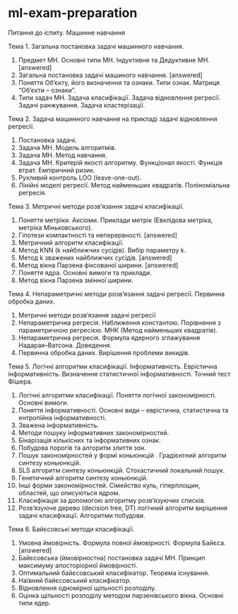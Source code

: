 ﻿# ml-exam-preparation

Питання до іспитy.
Машинне навчання

Тема 1. Загальна постановка задачі машинного  навчання.
1.	Предмет МН. Основні типи МН. Індуктивне та Дедуктивне МН. [answered]
2.	Загальна постановка задачі машиного   навчання. [answered]
3.	Поняття Об’єкту, його визначення та ознаки. Типи ознак. Матриця “Об’єкти – ознаки”.
4.	Типи задач МН. Задача класифікації. Задача відновлення регресії. Задачі ранжування. Задача кластерізації.

Тема 2.  Задача машинного  навчання на прикладі задачі відновлення регресії.
1.	Постановка задачі.
2.	Задача МН. Модель алгоритмів. 
3.	Задача МН. Метод навчання.
4.	Задача МН. Критерій якості алгоритму. Функціонал якості. Функція втрат. Емпіричний ризик.
5.	Рухливий контроль LOO (leave-one-out).
6.	Лінійні моделі регресії. Метод найменьших квадратів. Поліноміальна регресія.

Тема 3. Метричні методи розв’язання задачі класифікації.
1.	Поняття метріки. Аксіоми. Приклади метрік (Евклідова метріка, метріка Міньковського).
2.	Гіпотези компактності та неперервності. [answered]
3.	Метричний алгоритм класифікації.
4.	Метод KNN (k найближчих сусідів). Вибір параметру k.
5.	Метод k зважених найближчих сусідів. [answered]
6.	Метод вікна Парзена фіксованої ширини. [answered]
7.	Поняття ядра. Основні вимоги та приклади.
8.	Метод вікна Парзена змінної ширини.

Тема 4. Непараметричні методи розв’язання задачі регресії. Первинна обробка даних.
1.	Метричні методи розв’язання задачі регресії
2.	Непараметрична регресія. Наближення константою. Порівняння з параметричною регресією. МНК (Метод найменьших квадратів). 
3.	Непараметрична регресія. Формула ядерного зглажування Надарая–Ватсона. Доведення.
4.	Первинна обробка даних. Вирішення проблеми викидів.

Тема 5. Логічні алгоритми  класифікації. Інформативність. Еврістична інформативність. Визначення статистичної інформативності. Точний тест Фішера.
1.	Логічні алгоритми класифікації. Поняття логічної закономірності. Основні вимоги.
2.	Поняття інформативності. Основні види – еврістична, статистична та ентропійна інформативності.
3.	Зважена інформативність.
4.	Методи пошуку інформативних закономірностей.
5.	Бінарізація кількісних та інформативних ознак.
6.	Побудова порогів та алгоритм злиття зон.
7.	Пошук закономірностей у формі коньюнкцій . Градієнтний алгоритм синтезу коньюнкцій.
8.	SLS алгоритм синтезу коньюнкцій. Стохастичний локальний пошук.
9.	Генетичний алгоритм синтезу коньюнкцій.
10.	Інші форми закономірностей. Сімейство куль, гіперплощин, областей, що описуються ядром.
11.	Класифікація за допомогою алгоритму розв’язуючих списків.
12.	Розв’язуюче дерево (decision tree, DT) логічний алгоритм вирішення задачі класифікації. Алгоритми побудови.

Тема 6. Байєсовські методи класифікації. 
1.	Умовна ймовірність. Формула повної ймовірності. Формула Байєса. [answered]
2.	Байєсовська (ймовірностна) постановка задачі МН. Принцип максимуму апосторіорної ймовірності.
3.	Оптимальний байєсовський  класифікатор. Теорема існування.
4.	Наївний байєсовський  класифікатор.
5.	Відновлення одномірної щільності розподілу.
6.	Оцінка щільності розподілу методом парзенівського вікна. Основні типи ядер.
